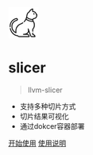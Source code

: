 ![logo](_media/icon.png)

# slicer

> llvm-slicer

* 支持多种切片方式
* 切片结果可视化
* 通过dokcer容器部署

[开始使用](http://lab.nuptuas.top:8081/)
[使用说明](#首页)
